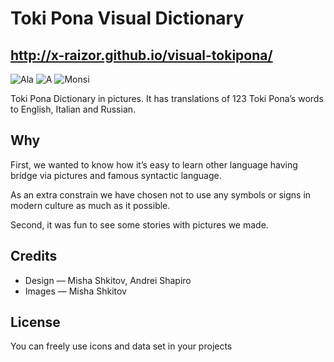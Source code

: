 Toki Pona Visual Dictionary
===========================
## http://x-raizor.github.io/visual-tokipona/

![Ala](https://raw.githubusercontent.com/x-raizor/visual-tokipona/master/pics/ala.png)
![A](https://raw.githubusercontent.com/x-raizor/visual-tokipona/master/pics/a.png)
![Monsi](https://raw.githubusercontent.com/x-raizor/visual-tokipona/master/pics/monsi.png)

Toki Pona Dictionary in pictures. It has translations of 123 Toki Pona’s words to English, Italian and Russian.

## Why
First, we wanted to know how it’s easy to learn other language having bridge via pictures and famous syntactic language. 

As an extra constrain we have chosen not to use any symbols or signs in modern culture as much as it possible.

Second, it was fun to see some stories with pictures we made. 


## Credits
* Design — Misha Shkitov, Andrei Shapiro
* Images — Misha Shkitov


## License
You can freely use icons and data set in your projects 


